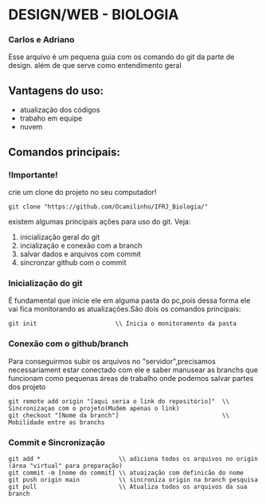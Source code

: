 # DESIGN/WEB - BIOLOGIA
### Carlos e Adriano 

Esse arquivo é um pequena guia com os comando do git da parte de design. além de que serve como entendimento geral 
## Vantagens do uso:
- atualização dos códigos
- trabaho em equipe
- nuvem

## Comandos principais:

### !Importante!
crie um clone do projeto no seu computador!

```git
git clone "https://github.com/Ocamilinho/IFRJ_Biologia/"
```

existem algumas principais ações para uso do git. Veja:

1. inicialização geral do git
2. incialização e conexão com a branch
3. salvar dados e arquivos com commit 
4. sincronzar github com o commit 


### Inicialização do git

É fundamental que inicie ele em alguma pasta do pc,pois dessa forma ele vai fica monitorando as atualizações.São dois os comandos principais:
```git
git init                      \\ Inicia o monitoramento da pasta
```

### Conexão com o github/branch
Para conseguirmos subir os arquivos no "servidor",precisamos necessariament estar conectado com ele e saber manusear as branchs que funcionam como pequenas áreas de trabalho onde podemos salvar partes dos projeto

```git
git remote add origin "[aqui seria o link do repositório]"  \\ Sincronizaçao com o projeto(Mudem apenas o link)
git checkout "[Nome da branch"]                             \\ Mobilidade entre as branchs
```

### Commit e Sincronização 

```git
git add *                      \\ adiciona todos os arquivos no origin (área "virtual" para preparação)
git commit -m [nome do commit] \\ atuaização com definicão do nome 
git push origin main           \\ sincroniza origin na branch pesquisa
git pull                       \\ Atualiza todos os arquivos da sua branch
```

